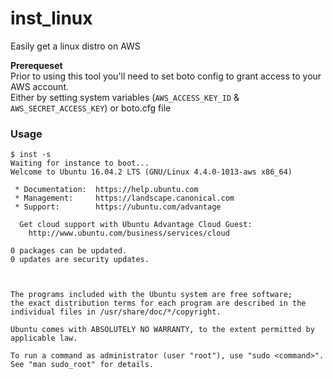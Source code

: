 # inst_linux

Easily get a linux distro on AWS

**Prerequeset**<br>
Prior to using this tool you'll need to set boto config to grant access to your AWS account.<br>
Either by setting system variables (`AWS_ACCESS_KEY_ID` & `AWS_SECRET_ACCESS_KEY`) or boto.cfg file

### Usage

```$xslt
$ inst -s
Waiting for instance to boot...
Welcome to Ubuntu 16.04.2 LTS (GNU/Linux 4.4.0-1013-aws x86_64)

 * Documentation:  https://help.ubuntu.com
 * Management:     https://landscape.canonical.com
 * Support:        https://ubuntu.com/advantage

  Get cloud support with Ubuntu Advantage Cloud Guest:
    http://www.ubuntu.com/business/services/cloud

0 packages can be updated.
0 updates are security updates.



The programs included with the Ubuntu system are free software;
the exact distribution terms for each program are described in the
individual files in /usr/share/doc/*/copyright.

Ubuntu comes with ABSOLUTELY NO WARRANTY, to the extent permitted by
applicable law.

To run a command as administrator (user "root"), use "sudo <command>".
See "man sudo_root" for details.
```